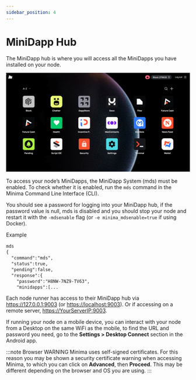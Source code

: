 ```yaml
---
sidebar_position: 4
---
```


# MiniDapp Hub

The MiniDapp hub is where you will access all the MiniDapps you have installed on your node. 

![MDS](/img/runanode/mds_hub.png)

To access your node’s MiniDapps, the MiniDapp System (mds) must be enabled. To check whether it is enabled, run the `mds` command in the Minima Command Line Interface (CLI). 

You should see a password for logging into your MiniDapp hub, if the password value is null, mds is disabled and you should stop your node and restart it with the `-mdsenable` flag (or `-e minima_mdsenable=true` if using Docker).

Example
```
mds
{
  "command":"mds",
  "status":true,
  "pending":false,
  "response":{
    "password":"H8NW-7NZ9-TV63",
    "minidapps":[...
```

Each node runner has access to their MiniDapp hub via https://127.0.0.1:9003 (or [https://localhost:9003](https://localhost:9003)). 
Or if accessing on a remote server, [https://YourServerIP:9003](https://YourServerIP:9003).

If running your node on a mobile device, you can interact with your node from a Desktop on the same WiFi as the mobile, to find the URL and password you need, go to the **Settings > Desktop Connect** section in the Android app.

:::note Browser WARNING
Minima uses self-signed certificates. For this reason you may be shown a security certificate warning when accessing Minima, to which you can click on **Advanced**, then **Proceed**.
This may be different depending on the browser and OS you are using.
:::

